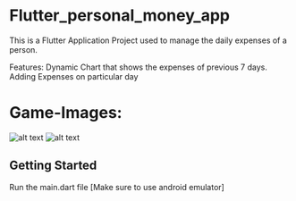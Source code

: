 # Flutter_personal_money_app

This is a Flutter Application Project used to manage the daily expenses of a person.

Features:
  Dynamic Chart that shows the expenses of previous 7 days.
  Adding Expenses on particular day
  
# Game-Images:
![alt text](https://github.com/a-l-l-a-n/Flutter_Personal_Expenses_App/blob/main/Images/Main_Page.jpeg)
![alt text](https://github.com/a-l-l-a-n/Flutter_Personal_Expenses_App/blob/main/Images/Adding_Transaction.jpeg)

## Getting Started
  Run the main.dart file [Make sure to use android emulator]
